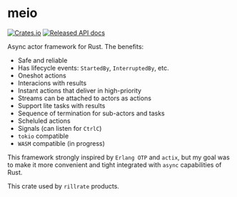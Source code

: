 # meio

[![Crates.io][crates-badge]][crates-url]
[![Released API docs][docs-badge]][docs-url]

[crates-badge]: https://img.shields.io/crates/v/meio.svg
[crates-url]: https://crates.io/crates/meio
[docs-badge]: https://docs.rs/meio/badge.svg
[docs-url]: https://docs.rs/meio

Async actor framework for Rust. The benefits:

- Safe and reliable
- Has lifecycle events: `StartedBy`, `InterruptedBy`, etc.
- Oneshot actions
- Interacions with results
- Instant actions that deliver in high-priority
- Streams can be attached to actors as actions
- Support lite tasks with results
- Sequence of termination for sub-actors and tasks
- Scheluled actions
- Signals (can listen for `CtrlC`)
- `tokio` compatible
- `WASM` compatible (in progress)

This framework strongly inspired by `Erlang OTP` and `actix`, but my goal was
to make it more convenient and tight integrated with `async` capabilities of Rust.

This crate used by `rillrate` products.
